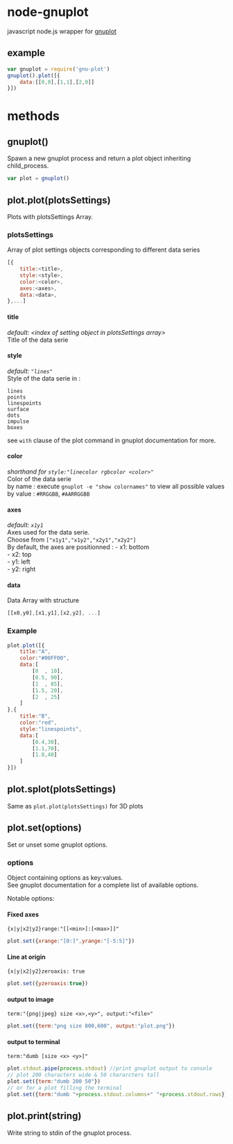node-gnuplot
============
javascript node.js wrapper for [gnuplot](http://www.gnuplot.info/)

## example
``` js
var gnuplot = require('gnu-plot')
gnuplot().plot([{
    data:[[0,0],[1,1],[2,0]]
}])
```


# methods

## gnuplot()
Spawn a new gnuplot process and return a plot object inheriting child_process.  
``` js
var plot = gnuplot()
```

## plot.plot(plotsSettings)
Plots with plotsSettings Array.  

### plotsSettings
Array of plot settings objects corresponding to different data series  
``` js
[{
	title:<title>,
	style:<style>,
	color:<color>,
	axes:<axes>,
	data:<data>,
},...]
```

#### title
*default: &lt;index of setting object in plotsSettings array&gt;*  
Title of the data serie  

#### style
*default: `"lines"`*  
Style of the data serie in :  
```
lines
points
linespoints
surface
dots
impulse
boxes
```
see `with` clause of the plot command in gnuplot documentation for more.  

#### color
*shorthand for `style:"linecolor rgbcolor <color>"`*  
Color of the data serie  
by name : execute `gnuplot -e "show colornames"` to view all possible values  
by value : `#RRGGBB`, `#AARRGGBB`  

#### axes
*default: `x1y1`*  
Axes used for the data serie.  
Choose from `["x1y1","x1y2","x2y1","x2y2"]`  
By default, the axes are positionned :
	- x1: bottom  
	- x2: top  
	- y1: left  
	- y2: right  

#### data
Data Array with structure  
``` js
[[x0,y0],[x1,y1],[x2,y2], ...]
```

### Example
``` js
plot.plot([{
	title:"A",
	color:"#00FF00",
	data:[
		[0  , 10],
		[0.5, 90],
		[1  , 85],
		[1.5, 20],
		[2  , 25]
	]
},{
	title:"B",
	color:"red",
	style:"linespoints",
	data:[
		[0.4,30],
		[1.1,70],
		[1.8,40]
	]
}])
```

## plot.splot(plotsSettings)
Same as `plot.plot(plotsSettings)` for 3D plots  



## plot.set(options)
Set or unset some gnuplot options.  

### options
Object containing options as key:values.  
See gnuplot documentation for a complete list of available options.  

Notable options:
#### Fixed axes
`{x|y|x2|y2}range:"[[<min>]:[<max>]]"`  
``` js
plot.set({xrange:"[0:]",yrange:"[-5:5]"})
```

#### Line at origin
`{x|y|x2|y2}zeroaxis: true`  
``` js
plot.set({yzeroaxis:true})
```

#### output to image
`term:"{png|jpeg} size <x>,<y>", output:"<file>"`  
``` js
plot.set({term:"png size 800,600", output:"plot.png"})
```

#### output to terminal
`term:"dumb [size <x> <y>]"`  
``` js
plot.stdout.pipe(process.stdout) //print gnuplot output to console
// plot 200 characters wide & 50 chararcters tall 
plot.set({term:"dumb 200 50"})
// or for a plot filling the terminal
plot.set({term:"dumb "+process.stdout.columns+" "+process.stdout.rows})
```


## plot.print(string)
Write string to stdin of the gnuplot process.  


